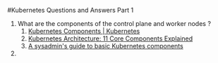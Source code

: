#Kubernetes Questions and Answers Part 1

1. What are the components of the control plane and worker nodes ?
    1. [Kubernetes Components | Kubernetes](https://kubernetes.io/docs/concepts/overview/components/)
    2. [Kubernetes Architecture: 11 Core Components Explained](https://spot.io/resources/kubernetes-architecture-11-core-components-explained/)
    3. [A sysadmin's guide to basic Kubernetes components](https://www.redhat.com/sysadmin/kubernetes-components)
2. 